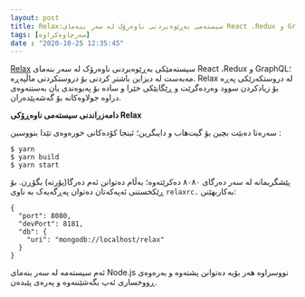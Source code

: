 ```yaml
---
layout: post
title: Relax:سیستەمی بەڕێوەبردنی ناوەرۆک لە سەر بنەمای React ،Redux و GraphQL
tags: [سەرچاوەکراوە]
date : "2020-10-25 12:35:45"
---
```


[Relax](https://github.com/relax/relax)  سیستەمێکی بەڕێوەبردنی ناوەرۆک لە سەر بنەمای React ،Redux و GraphQL؛ مەبەست لە دیزاین باشتر کردنی بۆ دروستکردنی ماڵپەڕە. Relax لە دروستکەرێکی پەڕە بۆ زیادکردن سوود وەردەگرێت و ڕێگایێکی خێرا و سادە بۆ پەیوەندی یان بەستنەوەی دراوە جولاوەکانە بۆ گەشەپێدەران.

**دامەزراندنی سیستەمی ناوەڕۆکی Relax** 

سەرەتا دەبێت بچین بۆ گیت‌هاب و  دایبگرین؛ ئینجا کۆدەکانی خورەوەی تێدا بنووسین :

```react
$ yarn
$ yarn build
$ yarn start
```

پێشگریمانە لە سەر دەرگای ٨٠٨٠ دەکرێتەوە؛ بەڵام دەتوانن ئەم دەرگا(پۆرتە) بگۆڕن. بۆ ڕێکخستنی ئەپەکەتان دەتوان پەڕگەیەک بە ناوی `relaxrc.` بەکاربهێنن:

```react
{
  "port": 8080,
  "devPort": 8181,
  "db": {
    "uri": "mongodb://localhost/relax"
  }
}
```

ئەم سیستەمە لە سەر بنەمای Node.js نووسراوە هەر بۆیە دەتوانن پشتەوە و بەرەوەی ڕووخساری ئەپ بگەشێننەوە و پەرەی پێبدەن.